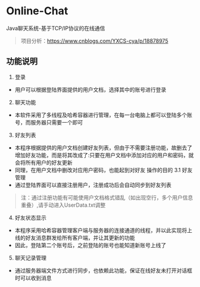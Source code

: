 # Online-Chat
Java聊天系统-基于TCP/IP协议的在线通信
> 项目分析：https://www.cnblogs.com/YXCS-cya/p/18878975

## 功能说明
1. 登录
- 用户可以根据登陆界面提供的用户文档，选择其中的账号进行登录
2. 聊天功能
- 本软件采用了多线程及哈希容器进行管理，在每一台电脑上都可以登陆多个账号，而服务器只需要一个即可
3. 好友列表
- 本程序根据提供的用户文档创建好友列表，但由于不需要注册功能，故删去了增加好友功能，而是将其改成了:只要在用户文档中添加对应的用户和密码，就会将所有用户的好友更新
- 同理，在用户文档中删改对应用户密码，也能起到对好友 操作的目的
3.1 好友管理
- 通过登陆界面可以直接注册用户，注册成功后会自动同步到好友列表
> 注：通过注册功能有可能使用户文档格式错乱（如出现空行，多个用户信息重叠）,请手动进入UserData.txt调整
4. 好友状态显示
- 本程序采用哈希容器管理客户端与服务器的连接通道的线程，并以此实现将上线的好友消息群发给所有客户端，并让其更新的功能
- 因此，登陆第二个账号后，之前登陆的账号也能知道新账号上线了
5. 聊天记录管理
- 通过服务器端文件方式进行同步，也依赖此功能，保证在线好友未打开对话框时可以收到消息

